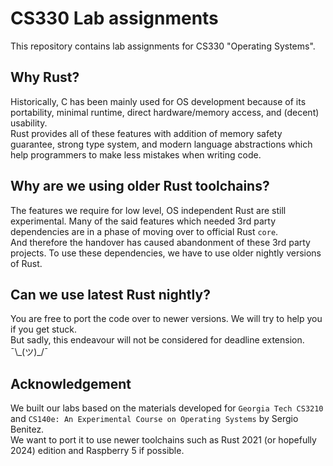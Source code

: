 # CS330 Lab assignments

This repository contains lab assignments for CS330 "Operating Systems".

## Why Rust?

Historically, C has been mainly used for OS development because of its portability,
minimal runtime, direct hardware/memory access, and (decent) usability.  
Rust provides all of these features with addition of memory safety guarantee,
strong type system, and modern language abstractions
which help programmers to make less mistakes when writing code.

## Why are we using older Rust toolchains?

The features we require for low level, OS independent Rust are still experimental.
Many of the said features which needed 3rd party dependencies are in a phase of
moving over to official Rust `core`.  
And therefore the handover has caused abandonment of these 3rd party projects.
To use these dependencies, we have to use older nightly versions of Rust.

## Can we use latest Rust nightly?

You are free to port the code over to newer versions. We will try to help you if you get stuck.  
But sadly, this endeavour will not be considered for deadline extension. ¯\\\_(ツ)\_/¯

## Acknowledgement

We built our labs based on the materials developed for
`Georgia Tech CS3210` and `CS140e: An Experimental Course on Operating Systems` by Sergio Benitez.  
We want to port it to use newer toolchains such as Rust 2021 (or hopefully 2024) edition and 
Raspberry 5 if possible.
